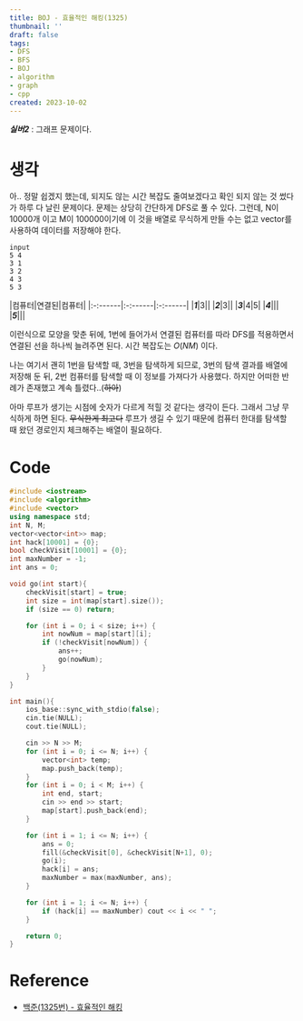 ```yaml
---
title: BOJ - 효율적인 해킹(1325)
thumbnail: ''
draft: false
tags:
- DFS
- BFS
- BOJ
- algorithm
- graph
- cpp
created: 2023-10-02
---
```


***실버2*** : 그래프 문제이다.

# 생각

아.. 정말 쉽겠지 했는데, 되지도 않는 시간 복잡도 줄여보겠다고 확인 되지 않는 것 썼다가 하루 다 날린 문제이다. 문제는 상당히 간단하게 DFS로 풀 수 있다. 그런데, N이 10000개 이고 M이 100000이기에 이 것을 배열로 무식하게 만들 수는 없고 vector를 사용하여 데이터를 저장해야 한다.

````
input
5 4
3 1
3 2
4 3
5 3
````

|컴퓨터|연결된|컴퓨터|
|:-:------|:-:------|:-:------|
|***1***|3||
|***2***|3||
|***3***|4|5|
|***4***|||
|***5***|||

이런식으로 모양을 맞춘 뒤에, 1번에 들어가서 연결된 컴퓨터를 따라 DFS를 적용하면서 연결된 선을 하나씩 늘려주면 된다. 시간 복잡도는 $O(NM)$ 이다.

나는 여기서 괜히 1번을 탐색할 때, 3번을 탐색하게 되므로, 3번의 탐색 결과를 배열에 저장해 둔 뒤, 2번 컴퓨터를 탐색할 때 이 정보를 가져다가 사용했다. 하지만 어떠한 반례가 존재했고 계속 틀렸다..(~~하아~~)

아마 루프가 생기는 시점에 숫자가 다르게 적힐 것 같다는 생각이 든다. 그래서 그냥 무식하게 하면 된다. ~~무식한게 최고다~~ 루프가 생길 수 있기 때문에 컴퓨터 한대를 탐색할 때 왔던 경로인지 체크해주는 배열이 필요하다.

# Code

````c++
#include <iostream>
#include <algorithm>
#include <vector>
using namespace std;
int N, M;
vector<vector<int>> map;
int hack[10001] = {0};
bool checkVisit[10001] = {0};
int maxNumber = -1;
int ans = 0;

void go(int start){
    checkVisit[start] = true;
    int size = int(map[start].size());
    if (size == 0) return;

    for (int i = 0; i < size; i++) {
        int nowNum = map[start][i];
        if (!checkVisit[nowNum]) {
            ans++;
            go(nowNum);
        }
    }
}

int main(){
    ios_base::sync_with_stdio(false);
    cin.tie(NULL);
    cout.tie(NULL);

    cin >> N >> M;
    for (int i = 0; i <= N; i++) {
        vector<int> temp;
        map.push_back(temp);
    }
    for (int i = 0; i < M; i++) {
        int end, start;
        cin >> end >> start;
        map[start].push_back(end);
    }

    for (int i = 1; i <= N; i++) {
        ans = 0;
        fill(&checkVisit[0], &checkVisit[N+1], 0);
        go(i);
        hack[i] = ans;
        maxNumber = max(maxNumber, ans);
    }

    for (int i = 1; i <= N; i++) {
        if (hack[i] == maxNumber) cout << i << " ";
    }

    return 0;
}

````

# Reference

* [백준(1325번) - 효율적인 해킹](https://www.acmicpc.net/problem/1325)

